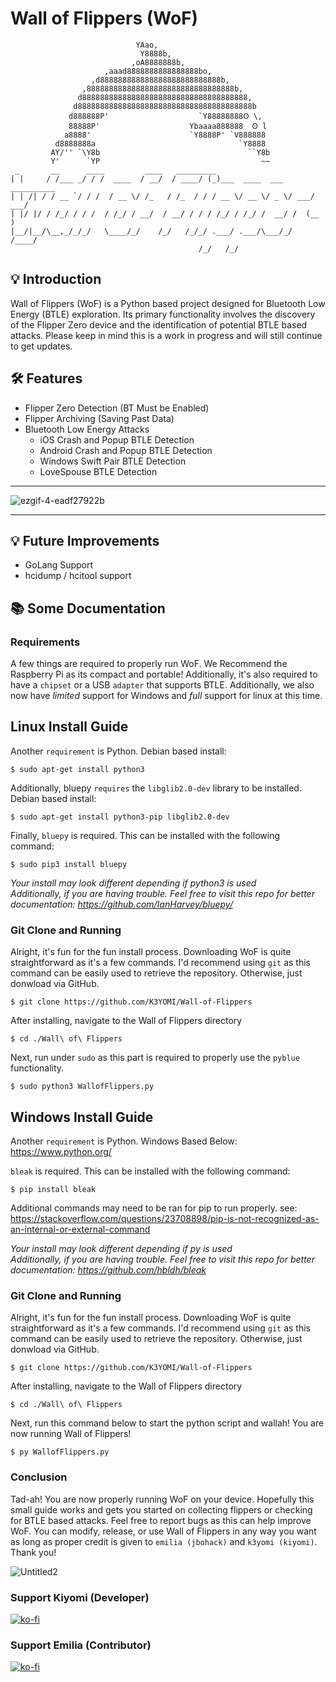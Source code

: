 # Wall of Flippers (WoF)
                                YAao,                            
                                 Y8888b, 
                               ,oA8888888b,      
                         ,aaad8888888888888888bo,   
                      ,d888888888888888888888888888b,               
                    ,888888888888888888888888888888888b,            
                   d8888888888888888888888888888888888888,           
                  d888888888888888888888888888888888888888b                 
                 d888888P'                    `Y88888888Ꙩ \,             
                 88888P'                    Ybaaaa888888  Ꙩ l          
                a8888'                      `Y8888P' `V888888    
              d8888888a                                `Y8888           
             AY/'' `\Y8b                                 ``Y8b
             Y'      `YP                                    ~~
     _       __      ____         ____   _________                           
    | |     / /___ _/ / /  ____  / __/  / ____/ (_)___  ____  ___  __________
    | | /| / / __ `/ / /  / __ \/ /_   / /_  / / / __ \/ __ \/ _ \/ ___/ ___/
    | |/ |/ / /_/ / / /  / /_/ / __/  / __/ / / / /_/ / /_/ /  __/ /  (__  ) 
    |__/|__/\__,_/_/_/   \____/_/    /_/   /_/_/ .___/ .___/\___/_/  /____/ 
                                              /_/   /_/

## 💡 Introduction
Wall of Flippers (WoF) is a Python based project designed for Bluetooth Low Energy (BTLE) exploration. Its primary functionality involves the discovery of the Flipper Zero device and the identification of potential BTLE based attacks.
Please keep in mind this is a work in progress and will still continue to get updates.


## 🛠️ Features
- Flipper Zero Detection (BT Must be Enabled)
- Flipper Archiving (Saving Past Data)
- Bluetooth Low Energy Attacks
  - iOS Crash and Popup BTLE Detection
  - Android Crash and Popup BTLE Detection
  - Windows Swift Pair BTLE Detection
  - LoveSpouse BTLE Detection
_______
![ezgif-4-eadf27922b](https://github.com/K3YOMI/Wall-of-Flippers/assets/54733885/9e0aeef5-962e-4e0c-b4d5-0b6163441c5c)
_______

## 💡 Future Improvements
- GoLang Support
- hcidump / hcitool support



## 📚 Some Documentation


### Requirements
A few things are required to properly run WoF. We Recommend the Raspberry Pi as its compact and portable! Additionally, it's also required to have a `chipset` or a USB `adapter` that supports BTLE.
Additionally, we also now have *limited* support for Windows and *full* support for linux at this time. 

## Linux Install Guide

Another `requirement` is Python. Debian based install:


    $ sudo apt-get install python3

Additionally, bluepy `requires` the `libglib2.0-dev` library to be installed. Debian based install:

    $ sudo apt-get install python3-pip libglib2.0-dev

Finally, `bluepy` is required. This can be installed with the following command:

    $ sudo pip3 install bluepy

*Your install may look different depending if python3 is used*\
*Additionally, if you are having trouble. Feel free to visit this repo for better documentation: https://github.com/IanHarvey/bluepy/*



### Git Clone and Running
  Alright, it's fun for the fun install process. Downloading WoF is quite straightforward as it's a few commands. 
  I'd recommend using `git` as this command can be easily used to retrieve the repository. Otherwise, just donwload via GitHub.

    $ git clone https://github.com/K3YOMI/Wall-of-Flippers

  After installing, navigate to the Wall of Flippers directory

    $ cd ./Wall\ of\ Flippers

  Next, run under `sudo` as this part is required to properly use the `pyblue` functionality.

    $ sudo python3 WallofFlippers.py 



## Windows Install Guide
  Another `requirement` is Python. Windows Based Below:\
  https://www.python.org/

  `bleak` is required. This can be installed with the following command:

    $ pip install bleak

  Additional commands may need to be ran for pip to run properly. see: https://stackoverflow.com/questions/23708898/pip-is-not-recognized-as-an-internal-or-external-command

  *Your install may look different depending if py is used*\
  *Additionally, if you are having trouble. Feel free to visit this repo for better documentation: https://github.com/hbldh/bleak*

  ### Git Clone and Running
  Alright, it's fun for the fun install process. Downloading WoF is quite straightforward as it's a few commands. 
  I'd recommend using `git` as this command can be easily used to retrieve the repository. Otherwise, just donwload via GitHub.
  
    $ git clone https://github.com/K3YOMI/Wall-of-Flippers
    
  After installing, navigate to the Wall of Flippers directory
  
    $ cd ./Wall\ of\ Flippers

  Next, run this command below to start the python script and wallah! You are now running Wall of Flippers!

    $ py WallofFlippers.py 


  ### Conclusion

  Tad-ah! You are now properly running WoF on your device. Hopefully this small guide works and gets you started on collecting flippers or checking for
  BTLE based attacks. Feel free to report bugs as this can help improve WoF. You can modify, release, or use Wall of Flippers in any way you want
  as long as proper credit is given to `emilia (jbohack)` and `k3yomi (kiyomi)`. Thank you!


![Untitled2](https://github.com/K3YOMI/Wall-of-Flippers/assets/54733885/a146acc6-7786-4406-b818-36a48b29473d)

### Support Kiyomi (Developer)
[![ko-fi](https://ko-fi.com/img/githubbutton_sm.svg)](https://ko-fi.com/k3yomi)
### Support Emilia (Contributor)
[![ko-fi](https://ko-fi.com/img/githubbutton_sm.svg)](https://ko-fi.com/emilia0001)



